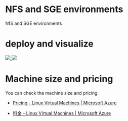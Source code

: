 # NFS and SGE environments

NfS and SGE environments

# deploy and visualize

<a href="https://portal.azure.com/#create/Microsoft.Template/uri/https%3A%2F%2Fraw.githubusercontent.com%2Fmanabuishii%2Fazure-files%2Fmaster%2FNFS_SGE%2Fazuredeploy.json" target="_blank">
    <img src="http://azuredeploy.net/deploybutton.png"/>
</a>

<a href="http://armviz.io/#/?load=https%3A%2F%2Fraw.githubusercontent.com%2Fmanabuishii%2Fazure-files%2Fmaster%2FNFS_SGE%2Fazuredeploy.json" target="_blank">
    <img src="http://armviz.io/visualizebutton.png"/>
</a>

# Machine size and pricing

You can check the machine size and pricing.

* [Pricing - Linux Virtual Machines | Microsoft Azure](https://azure.microsoft.com/en-us/pricing/details/virtual-machines/linux/)

* [料金 - Linux Virtual Machines | Microsoft Azure](https://azure.microsoft.com/ja-jp/pricing/details/virtual-machines/linux/)